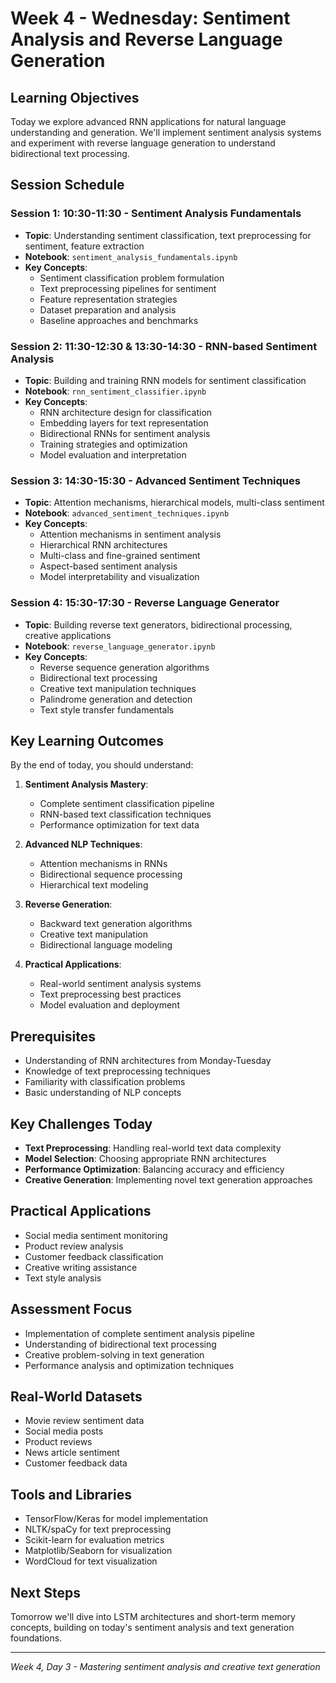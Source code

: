 # Week 4 - Wednesday: Sentiment Analysis and Reverse Language Generation

## Learning Objectives

Today we explore advanced RNN applications for natural language understanding and generation. We'll implement sentiment analysis systems and experiment with reverse language generation to understand bidirectional text processing.

## Session Schedule

### Session 1: 10:30-11:30 - Sentiment Analysis Fundamentals

- **Topic**: Understanding sentiment classification, text preprocessing for sentiment, feature extraction
- **Notebook**: `sentiment_analysis_fundamentals.ipynb`
- **Key Concepts**:
  - Sentiment classification problem formulation
  - Text preprocessing pipelines for sentiment
  - Feature representation strategies
  - Dataset preparation and analysis
  - Baseline approaches and benchmarks

### Session 2: 11:30-12:30 & 13:30-14:30 - RNN-based Sentiment Analysis

- **Topic**: Building and training RNN models for sentiment classification
- **Notebook**: `rnn_sentiment_classifier.ipynb`
- **Key Concepts**:
  - RNN architecture design for classification
  - Embedding layers for text representation
  - Bidirectional RNNs for sentiment analysis
  - Training strategies and optimization
  - Model evaluation and interpretation

### Session 3: 14:30-15:30 - Advanced Sentiment Techniques

- **Topic**: Attention mechanisms, hierarchical models, multi-class sentiment
- **Notebook**: `advanced_sentiment_techniques.ipynb`
- **Key Concepts**:
  - Attention mechanisms in sentiment analysis
  - Hierarchical RNN architectures
  - Multi-class and fine-grained sentiment
  - Aspect-based sentiment analysis
  - Model interpretability and visualization

### Session 4: 15:30-17:30 - Reverse Language Generator

- **Topic**: Building reverse text generators, bidirectional processing, creative applications
- **Notebook**: `reverse_language_generator.ipynb`
- **Key Concepts**:
  - Reverse sequence generation algorithms
  - Bidirectional text processing
  - Creative text manipulation techniques
  - Palindrome generation and detection
  - Text style transfer fundamentals

## Key Learning Outcomes

By the end of today, you should understand:

1. **Sentiment Analysis Mastery**:

   - Complete sentiment classification pipeline
   - RNN-based text classification techniques
   - Performance optimization for text data

2. **Advanced NLP Techniques**:

   - Attention mechanisms in RNNs
   - Bidirectional sequence processing
   - Hierarchical text modeling

3. **Reverse Generation**:

   - Backward text generation algorithms
   - Creative text manipulation
   - Bidirectional language modeling

4. **Practical Applications**:
   - Real-world sentiment analysis systems
   - Text preprocessing best practices
   - Model evaluation and deployment

## Prerequisites

- Understanding of RNN architectures from Monday-Tuesday
- Knowledge of text preprocessing techniques
- Familiarity with classification problems
- Basic understanding of NLP concepts

## Key Challenges Today

- **Text Preprocessing**: Handling real-world text data complexity
- **Model Selection**: Choosing appropriate RNN architectures
- **Performance Optimization**: Balancing accuracy and efficiency
- **Creative Generation**: Implementing novel text generation approaches

## Practical Applications

- Social media sentiment monitoring
- Product review analysis
- Customer feedback classification
- Creative writing assistance
- Text style analysis

## Assessment Focus

- Implementation of complete sentiment analysis pipeline
- Understanding of bidirectional text processing
- Creative problem-solving in text generation
- Performance analysis and optimization techniques

## Real-World Datasets

- Movie review sentiment data
- Social media posts
- Product reviews
- News article sentiment
- Customer feedback data

## Tools and Libraries

- TensorFlow/Keras for model implementation
- NLTK/spaCy for text preprocessing
- Scikit-learn for evaluation metrics
- Matplotlib/Seaborn for visualization
- WordCloud for text visualization

## Next Steps

Tomorrow we'll dive into LSTM architectures and short-term memory concepts, building on today's sentiment analysis and text generation foundations.

---

_Week 4, Day 3 - Mastering sentiment analysis and creative text generation_
